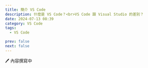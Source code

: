 ```yaml
---
title: 簡介 VS Code
description: 什麼是 VS Code？<br>VS Code 跟 Visual Studio 的差別？
date: 2024-07-13 08:39
category: VS Code
tags:
  - VS Code

prev: false
next: false
---
```


🖊️ 內容撰寫中
